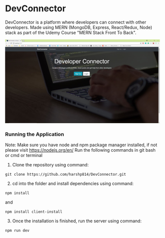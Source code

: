# DevConnector

DevConnector is a platform where developers can connect with other developers. Made using MERN (MongoDB, Express, React/Redux, Node) stack as part of the Udemy Course "MERN Stack Front To Back". 

<img src="DevConnector.JPG"/> 

### Running the Application
Note: Make sure you have node and npm package manager installed, if not please visit https://nodejs.org/en/
Run the following commands in git bash or cmd or terminal
1. Clone the repository using command:

```
git clone https://github.com/harshp814/DevConnector.git
```

2. cd into the folder and install dependencies using command:  

```
npm install
```
and
```
npm install client-install
```

3. Once the installation is finished, run the server using command: 

```
npm run dev
```
